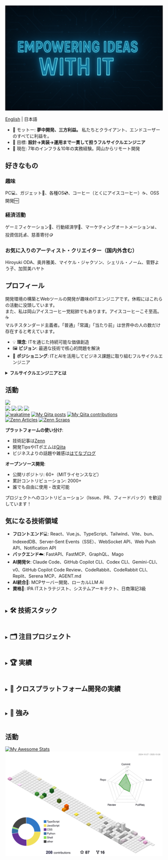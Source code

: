 <p align="center">
   <img alt="EMPOWERING IDEAS WITH IT" src="img/file_00000000a50461f89b37e37cbbaed97a.png" width="600">
</p>

[English](README.md) | 日本語

- 🧩 モットー: **夢中開発、三方利益。** 私たちとクライアント、エンドユーザーのすべてに利益を。
- 🎯 目標: **設計→実装→運用まで一貫して担うフルサイクルエンジニア**
- 💼 現在: 7年のインフラ＆10年の実務経験。岡山からリモート開発

## 好きなもの
### 趣味
PC💻、ガジェット📱、各種OS💿、コーヒー（とくにアイスコーヒー）☕、OSS開発🆓

### 経済活動
ゲーミフィケーション👾、行動経済学🚶、マーケティングオートメーション📊、投資信託💰、慈善寄付🪙

### お気に入りのアーティスト・クリエイター（国内外含む）
Hiroyuki ODA、奥井雅美、マイケル・ジャクソン、シェリル・ノーム、菅野よう子、加賀美ハヤト

## プロフィール

開発環境の構築とWebツールの開発が趣味のITエンジニアです。休暇にはこれらの活動に没頭しています。  
また、私は岡山アイスコーヒー党総帥でもあります。アイスコーヒーこそ至高。☕️  
マルチスタンダード主義者。「普通」「常識」「当たり前」は世界中の人の数だけ存在すると考えています。

- 💡 **理念**: ITを通じた持続可能な価値創造
- 🖼️ **ビジョン**: 最適な技術で核心的問題を解決
- 📍 **ポジショニング**: ITとAIを活用してビジネス課題に取り組むフルサイクルエンジニア

<details>
<summary style="font-weight:700">フルサイクルエンジニアとは</summary>

Netflix社が2018年に提唱した開発手法で、
設計→実装→テスト→デプロイ→運用→サポートという
ソフトウェアライフサイクル全体を一貫して担当するエンジニアです。

**フルスタック（技術領域の幅）ではなく、フルサイクル（開発工程の深さ）**

出典: [Netflix Technology Blog (2018)](https://netflixtechblog.com/full-cycle-developers-at-netflix-a08c31f83249)

**実践例**:
- **Fast logbook PWA**: 企画->PWA・i18n学習->実装->OSS公開Netlifyデプロイ->ユーザーサポートまで一貫して担当

</details>

## 活動

[![](https://img.shields.io/badge/-@hidao@social.vivaldi.net-3088D4.svg?logo=mastodon&style=flat)](https://social.vivaldi.net/@hidao)  
[![](https://img.shields.io/badge/-@hidao80-0A0A0A?style=flat&logo=devdotto&logoColor=white)](https://dev.to/hidao80) 
[![](https://img.shields.io/badge/-@hidao80-3EA8FF?style=flat&logo=zenn&logoColor=white)](https://zenn.dev/hidao) 
[![](https://img.shields.io/badge/-@hidao-55C500.svg?logo=qiita&style=flat)](https://qiita.com/hidao) 
[![](https://img.shields.io/badge/-@hidao80-339966.svg?logo=speakerdeck&style=flat)](https://speakerdeck.com/hidao80)  
[![wakatime](https://wakatime.com/badge/user/5ceb0e0c-cd5a-4f41-96f9-54eaef1b8d9a.svg)](https://wakatime.com/@5ceb0e0c-cd5a-4f41-96f9-54eaef1b8d9a) 
[![My Qiita posts](https://qiita-badge.apiapi.app/s/hidao/posts.svg)](http://qiita.com/hidao) 
[![My Qiita contributions](https://qiita-badge.apiapi.app/s/hidao/contributions.svg)](http://qiita.com/hidao)  
[![Zenn Articles](https://zenn-badge.nikaera.com/s/hidao/articles?style=flat)](https://zenn.dev/hidao/articles) 
[![Zenn Scraps](https://zenn-badge.nikaera.com/s/hidao/scraps?style=flat)](https://zenn.dev/hidao/scraps) 
<!-- [![Zenn Likes](https://zenn-badge.nikaera.com/s/hidao/likes?style=flat)](https://zenn.dev/hidao/likes)  -->

**プラットフォームの使い分け**:
- 技術記事は[Zenn](https://zenn.dev/hidao)
- 開発TipsやITポエムは[Qiita](https://qiita.com/hidao)
- ビジネスよりの話題や雑感は[はてなブログ](https://hidao.hatenablog.com/)

**オープンソース開発**:
- 公開リポジトリ: 60+（MITライセンスなど）
- 累計コントリビューション: 2000+
- 誰でも自由に使用・改変可能

プロジェクトへのコントリビューション（Issue、PR、フィードバック）を歓迎しています！

## 気になる技術領域

- **フロントエンド**💻: React、Vue.js、TypeScript、Tailwind、Vite、bun、IndexedDB、Server-Sent Events（SSE）、WebSocket API、Web Push API、Notification API
- **バックエンド**☁️: FastAPI、FastMCP、GraphQL、Mago
- ️**AI開発**🛠️: Claude Code、GitHub Copilot CLI、Codex CLI、Gemini-CLI、v0、GitHub Copilot Code Review、CodeRabbit、CodeRabbit CLI、Replit、Serena MCP、AGENT.md
- **AI統合**🧠: MCPサーバー開発、ローカルLLM AI
- **資格**📝: IPA ITストラテジスト、システムアーキテクト、日商簿記3級

<details>
<summary><h2 style="display:inline-block">🛠️ 技術スタック</summary>

### ⚡️ 現在使用中
- **フロントエンド**: JavaScript、HTML/CSS、jQuery、WebRTC API、Web Speech API、Geolocation API、Prompt API、Chrome拡張機能、Firefox拡張機能、VS Code拡張機能、Claudeデスクトップ拡張機能、UserScript、PWA、Bookmarklet
- **バックエンド**: PHP、Laravel、MySQL、PostgreSQL、SASS、Twig、Python
- **インフラ**: AWS、Azure、Linux、BSD、Windows Server、Apache、MariaDB、ssh、sendmail、Git、Subversion、Docker、Vagrant、Ansible、Mackerel
- **マーケティング**: WordPress、SEO、Google Ads、Facebook Ads、プレスリリース、リード生成サイトへの掲載、Google Analytics 4、Google Search Console、Google Tag Manager、構造化データ（schema）
- **AIツール**: GitHub Copilot Chat、ReCline-Legacy、Claude、ChatGPT、MS Copilot、M365 Copilot、Gemini、Grok、楽天AI、NotebookLM、DALL-E3、MCP Server、MCP設定ファイル、ローカルLLM AI（Ollama、LM Studio、GPT4ALL）
- **チャットツール**: Chatwork、Slack、LINE、Teams、Messenger、Discord、Matrix、Google Chat、Google Meet、Zoom、FaceTime
- **ナレッジベース**: esa.io、OneNote、Google Keep、Redmine Wiki、Zenn.dev、qiita.com 

### 📚️ 現在学習・練習中
- **フロントエンド**: TypeScript、React、Vite、Vue.js
- **資格**: IPA データベーススペシャリスト

</details>

<details>
<summary><h2 style="display:inline-block">🗂️ 注目プロジェクト</summary>

### 1. [Fast logbook PWA](https://github.com/hidao80/Fast-logbook-PWA)  
タイムスタンプ付きの作業メモPWA。HTMLとMarkdownの表形式で集計でき、エクスポートも可能。
- *技術スタック: PWA、JavaScript、HTML/CSS、i18n*
- **解決した課題**: 簡単な作業記録と作業時間集計をインストールもアカウントも不要なPWAで実現。モバイルデバイスへのアプリとしてのインストールも可能。HTMLへのエクスポートを使うことで、ローカルに簡単に保存できる。
- **ユースケース**:
  - 個人開発者の作業ログ管理
  - フリーランスの稼働時間記録
  - アプリのインストール不可なチームでの日報作成
<img width="350" alt="Input Screen" src="https://github.com/user-attachments/assets/c7301309-cbfc-477b-93a6-a3763656f8c4" />
<img width="350" alt="Exported summary HTML file" src="https://github.com/user-attachments/assets/320eff87-5c92-4ed9-a3f6-df261a903e09" />

### 2. [ShigotoForm](https://github.com/hidao80/ShigotoForm)  
- オフライン動作、IndexedDBストレージ、PDF出力機能を備えたPWAベースの履歴書ジェネレーター。シームレス&サーバレスな履歴書作成機能を提供。
- *技術スタック: PWA、Vite、IndexedDB、JavaScript、HTML/CSS*
- **解決した課題**: 日本向けの履歴書PDFファイルの作成をWeb上でサーバーにデータを残さず作成可能。個人情報と学歴・職歴・資格データをJSONファイルで、履歴書はPDFファイルでエクスポート可能。
- **ユースケース**: 
  - 個人的な履歴書の作成
  - 履歴書に記載するデータのデジタル化、JSON化による汎用性向上
<img width="350" alt="Input Screen" title="Input Screen" src="https://github.com/user-attachments/assets/01a0c251-604e-4536-8c74-9b74bed8fff6">

### 3. [embed-images-in-markdown](https://github.com/hidao80/embed-images-in-markdown)  
- 画像をMarkdownファイルに直接埋め込むことができるVS Code拡張機能。ドキュメント作成をより簡単でスマートに。
- *技術スタック: TypeScript、VS Code API、Markdown*
- **解決した課題**: Markdownファイルをプレビューするときに表示させる画像を、Markdownファイルひとつに収める。
- **ユースケース**:
  - Markdownファイルだけでは画像ファイル入りのプレビューができない問題の解決
<img width="350" alt="preview" title="preview" src="https://user-images.githubusercontent.com/8155294/219820928-a38088bd-a8f4-465e-9117-30a17216f3b3.gif">

### 4. [memory_mcp](https://github.com/hidao80/memory_mcp)  
- LLM（Claude、Cursorエディター、GitHub Copilot Chatなど）と開発環境を橋渡しするMCPサーバー。シームレスなAIワークフロー統合と生産性向上を実現。
- *技術スタック: Node.js、Python、MCP、AI/LLM統合*
- **解決した課題**: 当時不可能だったClaudeデスクトップアプリでのスレッドをまたいだメモリー機能の実現。
- **ユースケース**:
  - 複数のCLIエージェントや複数のアカウントで同一のナレッジを共有する

</details>

<details>
<summary><h2 style="display:inline-block">🏆️ 実績</summary>

- 🤖 **GPTs制作**: 20+ *(社内業務効率化。多言語対応版を含む)*
- 📞 **社内電話着信のチャット通知システム構築** *(生産性向上)*
- 📫️ **メールとインターネットFAX着信のチャット通知および通知フィルターPower Automateフローの開発と運用** *(生産性向上)*
- 📃 **作業ログ登録＆集計PWAをOSSとして開発＆リリース**: [Fast logbook PWA](https://fast-logbook.netlify.app/)
- 🔧 **拡張機能総インストール数**: 720+ *(VS Code, Chrome, Firefox)*
  - **内訳**  
    - ![](https://img.shields.io/visual-studio-marketplace/i/hidao80.embed-images-in-markdown?logo=visualstudiocode&label=VSCode%20installs&style=flat)
    - ![](https://img.shields.io/amo/users/share-with-sharegpt?logo=firefoxbrowser&label=Firefox%20users&style=flat) 
    - ![](https://img.shields.io/badge/Chrome-14%20installs-informational?logo=googlechrome&style=flat)    
      *（Chromeエクステンションのインストール数はまだ自動更新されていません — Chrome Web Storeページでのみ表示）*  

</details>

<details>
<summary><h2 style="display:inline-block">🧰 クロスプラットフォーム開発の実績</summary>

- オープンソースポートフォリオ: GitHubで[60以上の公開リポジトリ](https://github.com/hidao80?tab=repositories)
- クロスプラットフォーム開発:
  * UserScripts: [30以上の自動化ツール](https://github.com/hidao80/UserScript)
  * ブラウザ拡張機能: [Chrome Web Store](https://chromewebstore.google.com/detail/fast-logbook/ifmhhodbomecmgjdflojanlfipldlcbe?authuser=0&hl=ja) + [Firefox Add-ons](https://addons.mozilla.org/ja/firefox/addon/share-with-sharegpt/)（公開済み）
  * VS Code拡張機能: [Marketplace公開済み](https://marketplace.visualstudio.com/items?itemName=hidao80.embed-images-in-markdown)
  * デスクトップアプリケーション: [Electronベース](https://github.com/hidao80/TsumiQiita)

</details>

<details>
<summary><h2 style="display:inline-block">💪 強み</summary>
 
1. **単一リソースから多面的価値創造を最大化する戦略的思考**  
  ひとつの成果物からチュートリアル、詳細解説、設計メモを作成し、最小限の追加コストで異なる読者層にリーチ。
2. **ビジネス価値にフォーカスしたフルサイクル開発（フルスタック対応）**
  * インフラからUXまでのエンドツーエンドソリューションを提供
    - 勤怠管理システムをLaravel+Twigで開発、Azure Face APIで顔認証も
  * ビジネスプロセス自動化のため多言語対応版を含む20以上のGPTsを作成
    - 各種チャットAIのプロジェクト機能にあるカスタムプロンプトに応用し、簡易RAGや作業ログからSBI型フィードバックするAI、ドキュメントレビューAIなどを構築するノウハウあり
  * AIワークフロー統合を強化するMCPサーバーを開発
    - 例）[Claudeデスクトップアプリ向けメモリー拡張機能](https://github.com/hidao80/memory_mcp)
3. **AI駆動ビジネスプロセス最適化**
  * 生産性損失を削減する通話通知システムの自動化
  * Power AutomateによるFAX通知&フィルタリングフローの実装
  * Webページの競合分析とメールマーケティングのためのカスタムツール構築
  * 作業ログからSBI型フィードバックを返すカスタムプロンプト作成

</details>

## 活動
[![My Awesome Stats](https://awesome-github-stats.azurewebsites.net/user-stats/hidao80?cardType=level&preferLogin=false)](https://git.io/awesome-stats-card)
![](./profile-3d-contrib/profile-south-season-animate.svg)

